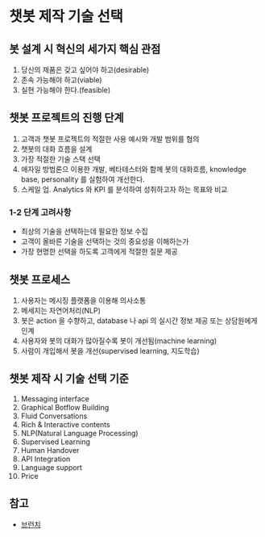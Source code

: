 # 챗봇 제작 기술 선택

## 봇 설계 시 혁신의 세가지 핵심 관점

1. 당신의 제품은 갖고 싶어야 하고(desirable)
2. 존속 가능해야 하고(viable)
3. 실현 가능해야 한다.(feasible)

## 챗봇 프로젝트의 진행 단계

1. 고객과 챗봇 프로젝트의 적절한 사용 예시와 개발 범위를 협의
2. 챗봇의 대화 흐름을 설계
3. 가장 적절한 기술 스택 선택
4. 애자일 방법론으 이용한 개발, 베타테스터와 함께 봇의 대화흐름, knowledge base, personality 를 실험하여 개선한다.
5. 스케일 업. Analytics 와 KPI 를 분석하여 성취하고자 하는 목표와 비교

### 1-2 단계 고려사항

* 최상의 기술을 선택하는데 필요한 정보 수집
* 고객이 올바른 기술을 선택하는 것의 중요성을 이해하는가
* 가장 현명한 선택을 하도록 고객에게 적절한 질문 제공

## 챗봇 프로세스

1. 사용자는 메시징 플랫폼을 이용해 의사소통
2. 메세지는 자연어처리(NLP)
3. 봇은 action 을 수향하고, database 나 api 의 실시간 정보 제공 또는 상담원에게 인계
4. 사용자와 봇의 대화가 많아질수록 봇이 개선됨(machine learning)
5. 사람이 개입해서 봇을 개선(supervised learning, 지도학습)

## 챗봇 제작 시 기술 선택 기준

1. Messaging interface
2. Graphical Botflow Building
3. Fluid Conversations
4. Rich & Interactive contents
5. NLP(Natural Language Processing)
6. Supervised Learning
7. Human Handover
8. API Integration
9. Language support
10. Price

## 참고

* [브런치](https://brunch.co.kr/@hrcloser/1)
